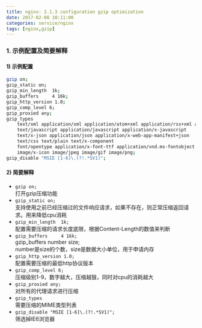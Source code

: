 ```yaml
---
title: nginx: 2.1.3 configuration gzip optimization
date: 2017-02-08 10:11:00
categories: service/nginx
tags: [nginx,gzip]
---
```


### 1. 示例配置及简要解释
#### 1) 示例配置
``` bash
gzip on;
gzip_static on;
gzip_min_length  1k;
gzip_buffers     4 16k;
gzip_http_version 1.0;
gzip_comp_level 6;
gzip_proxied any;
gzip_types  
    text/xml application/xml application/atom+xml application/rss+xml application/xhtml+xml image/svg+xml
    text/javascript application/javascript application/x-javascript
    text/x-json application/json application/x-web-app-manifest+json
    text/css text/plain text/x-component
    font/opentype application/x-font-ttf application/vnd.ms-fontobject
    image/x-icon image/jpeg image/gif image/png;
gzip_disable "MSIE [1-6]\.(?!.*SV1)";
```
#### 2) 简要解释
- `gzip on;`  
打开gzip压缩功能
- `gzip_static on;`  
支持使用之前已经压缩过的文件响应请求，如果不存在，则正常压缩返回请求。用来降低cpu消耗
- `gzip_min_length  1k;`  
配置需要压缩的请求长度底限，根据Content-Length的数值来判断
- `gzip_buffers     4 16k;`  
gzip_buffers number size;  
number是size的个数，size是数据大小单位，用于申请内存
- `gzip_http_version 1.0;`  
配置需要压缩的最低http协议版本
- `gzip_comp_level 6;`  
压缩级别1-9，数字越大，压缩越狠，同时对cpu的消耗越大
- `gzip_proxied any;`  
对所有的代理请求进行压缩
- `gzip_types`  
需要压缩的MIME类型列表
- `gzip_disable "MSIE [1-6]\.(?!.*SV1)";`  
筛选掉IE6浏览器
